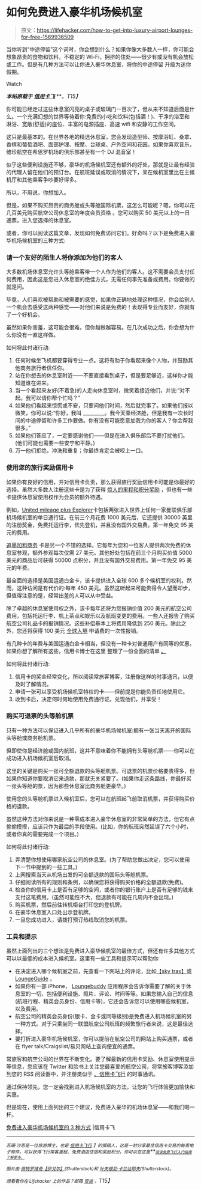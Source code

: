 # 如何免费进入豪华机场候机室

> 原文：<https://lifehacker.com/how-to-get-into-luxury-airport-lounges-for-free-1569936509>

当你听到“中途停留”这个词时，你会想到什么？如果你像大多数人一样，你可能会想象昂贵的食物和饮料，不稳定的 Wi-Fi，拥挤的住处——很少有或没有机会放松或工作。但是有几种方法可以让你进入豪华休息室，将你的中途停留 升级为迷你假期。

Watch

***本帖原载于*** [***信用卡飞***](http://creditcardfly.com/3-ways-to-get-into-luxury-airport-lounges-for-free) ***。*T15】**

你可能已经走过这些休息室闪亮的桌子或玻璃门一百次了，但从来不知道后面是什么。一个充满幻想的世界等待着你:免费的小吃和饮料(包括酒！)、干净的浴室和淋浴、宽敞(舒适)的座位、丰富的电源插座、高速 wifi 和安静的工作空间。

这只是最基本的。在世界各地的精选休息室，您会发现造型师、按摩浴缸、桑拿、香槟和葡萄酒吧、面部护理、按摩、台球桌、户外空间和花园。如果你喜欢音乐，维珍航空在希思罗机场的俱乐部甚至有一个 DJ 混音室！

似乎这些便利设施还不够，豪华的机场候机室还有额外的好处，那就是让最有经验的代理人留在他们的预订台。在航班延误或取消的情况下，呆在候机室里比在主候机厅和其他乘客争吵要好得多。

所以，不用说，你想加入。

但是，如果不购买昂贵的商务舱或头等舱国际机票，这怎么可能呢？嗯，你可以花几百美元购买航空公司休息室的年度会员资格 。您可以购买 50 美元以上的一日通票，进入您选择的休息室。

或者，你可以阅读这篇文章，发现如何免费访问它们。好奇吗？以下是免费进入豪华机场候机室的三种方式:

### 请一个友好的陌生人将你添加为他们的客人

大多数机场休息室允许头等舱乘客带一个人作为他们的客人。这不需要会员支付任何费用，因此这是您进入休息室的绝佳方式，无需任何事先准备或费用。你要做的就是问。

毕竟，人们喜欢被帮助和被需要的感觉，如果你正确地处理这种情况，你会给别人一个机会去感受这两种感觉——对他们来说是免费的！表现得专业而友好，你就有了一个好机会。

虽然如果你害羞，这可能会很难，但你越做越容易。在几次成功之后，你会想为什么你没有一直这样做。

如何将此付诸行动:

1.  任何时候坐飞机都要穿得专业一点。这将有助于你看起来像个人物，并鼓励其他商务旅行者信任你。
2.  站在你想去的休息室附近——不要直接看到桌子，但是要足够近，这样你才能知道谁在进来。
3.  当一个看起来友好(不着急)的人走向休息室时，微笑着接近他们，并说:“对不起。我可以请你帮个忙吗？”
4.  如果他们看起来惊慌或不安，只要问他们时间，然后就完事了。如果他们报以微笑，你可以说:“你好，我叫 _________。我今天乘经济舱，但是我有一次长时间的中途停留和许多工作要做。你有没有可能愿意加我为你的客人？你会帮我很多。”
5.  如果他们答应了，一定要感谢他们——但是在进入俱乐部后不要打扰他们。(他们可能也需要一些安宁和平静。)
6.  万一他们拒绝，冲洗和重复；你最终肯定会被咬上一口。

### 使用您的旅行奖励信用卡

如果你有良好的信用，并对信用卡负责，那么获得旅行奖励信用卡可能是你最好的选择。虽然大多数人注册这些卡是为了获得 [惊人的里程和积分奖励](http://creditcardfly.com/how-to-get-one-million-frequent-flyer-miles-for-free) ，但也有一些卡提供休息室使用权作为会员的额外待遇。

例如，[United mileage plus Explorer](https://creditcards.chase.com/credit-cards/united-airlines-credit-card.aspx)卡包括两张进入世界上任何一家曼联俱乐部机场候机室的单日通行证。在前三个月花费 1000 美元后，它还提供 30000 英里的注册奖金，免费托运行李，优先登机，并且没有国外交易费。第一年免交 95 美元的费用。

[追墨加粗商务](https://creditcards.chase.com/ink-business-credit-cards/rewards/ink-bold-card/) 卡是另一个不错的选择。它每年为您和一位客人提供两次免费的休息室参观，额外参观每次仅需 27 美元。其他好处包括在前三个月购买价值 5000 美元的商品后可获得 50000 点积分，并且没有国外交易费用。第一年免交 95 美元的年费。

最全面的选择是美国运通白金卡，该卡提供进入全球 600 多个候机室的权利。然而，这种访问是有代价的:每年 450 美元。虽然这听起来可能贵得令人望而却步，但值得注意的是，经常出差的人可以从中受益。

除了卓越的休息室使用权之外，该卡每年还将为您报销价值 200 美元的航空公司费用，包括托运行李、机上茶点和娱乐以及航班变更的费用。一些人还报告了购买航空公司礼品卡的报销情况。这些补偿基本上将费用降低到 250 美元。除此之外，您还将获得 100 美元 [全球入境](http://www.globalentry.gov/index.html) 申请费的一次性报销。

有几种卡的年费与美国运通白金卡相当，但没有一种卡对普通用户有同等的优惠。如果你想了解所有这些，信用卡博士在这里 整理了一份全面的清单 [。](http://www.drcreditcard.net/fr-lounges.html)

如何将此付诸行动:

1.  信用卡的奖金经常变化，所以阅读常旅客博客，注册像这样的时事通讯，以便及时了解情况。
2.  申请一张可以享受机场候机室特权的卡——但前提是你能负责任地使用它。
3.  收到卡后，决定何时何地使用免费通行证。兑现他们，并享受！

### 购买可退票的头等舱机票

只有一种方法可以保证进入几乎所有的豪华机场候机室:拥有一张当天离开的国际头等舱或商务舱机票。

但即使你是经济舱或国内航班，这并不意味着你不能拥有头等舱机票——你可以在成功进入机场候机室后取消。

这里的关键是购买一张可全额退款的头等舱机票。可退票的机票价格要贵得多，但如果你知道你要取消它来退款，那就无关紧要了。(如果你走这条路线，你最好买一张头等舱的票，因为那些休息室比商务舱更豪华。)

使用您的头等舱机票进入候机室后，您可以在航班起飞前取消机票，并获得购买价格的退款。

虽然这种方法对你来说是一种零成本进入豪华休息室的非常简单的方法，但它有点偷偷摸摸，应该只作为最后的手段使用。(比如，你的航班突然延误了六个小时，或者你真的需要完成一个项目。)

如何将此付诸行动:

1.  弄清楚你想使用哪家航空公司的休息室。(为了帮助您做出决定，您可以使用下一节中提到的一些工具。)
2.  上网搜索当天从机场出发的可全额退款的国际头等舱机票。
3.  仔细阅读所有的规则和条例，以确保您将获得购买价格的全额退款(免费)。
4.  检查你的信用卡上是否有足够的空间，或者你的银行账户上是否有足够的钱来支付这笔费用。(虽然可能性不大，但退款有可能在几周内不会出现。)
5.  购买机票，然后前往转机柜台打印您的登机牌。
6.  在豪华休息室入口处出示登机牌。
7.  一旦您成功进入，请拨打预订热线取消您的机票。

### 工具和提示

虽然上面列出的三个想法是免费进入豪华候机室的最佳方式，但还有许多其他方式可以以最低的成本进入候机室。这里有一些工具和提示可以帮助你:

*   在决定进入哪个候机室之前，先查看一下网站上的评论，比如[【sky trax】](http://www.airlinequality.com/Product/Lounges.htm)或 [LoungeGuide](http://www.loungeguide.net/wiki/u/Main_Page) 。
*   如果你有一部 iPhone， [Loungebuddy](http://www.loungebuddy.com/) 应用程序会告诉你需要了解的关于休息室的一切，包括便利设施、照片、评论、时间等等。如果您输入自己的信息(航班行程、精英会员身份、信用卡等)，它还会告诉您可以使用哪些候机室，以及费用。
*   航空公司的精英会员身份(银卡、金卡或同等级别)是免费进入机场候机室的另一种方式。对于只乘坐同一联盟航空公司航班的频繁旅行者来说，这是最佳选择。
*   要打折进入豪华机场候机室，你可以提前在航空公司的网站上购买通票，或者在 flyer talk/Craigslist/易贝网站上查询便宜的通票。

常旅客和航空公司的世界在不断变化。要了解最新的信用卡奖励、休息室使用提示等信息，您应该在 Twitter 和脸书上关注您最喜爱的航空公司，将常旅客博客添加到您的 RSS 阅读器中，并注册类似于 [、信用卡飞行](http://creditcardfly.com/) 的时事通讯。

通过保持领先，您一定会找到进入机场候机室的方法，让您的飞行体验更加愉快和实惠。

但是现在，使用上面列出的三个建议，免费进入豪华的机场休息室——和我们喝一杯。

[免费进入豪华机场候机室的 3 种方式](http://creditcardfly.com/3-ways-to-get-into-luxury-airport-lounges-for-free) |信用卡飞

* * *

*<small>苏珊·沙恩是一位旅游博主，也是</small>* [*<small>信用卡飞行</small>*](http://creditcardfly.com/) *<small>】的撰稿人，这是一封分享最佳信用卡交易的每周电子邮件，可以获得飞行常客里程、免费酒店住宿和奖励积分。你可以在这里</small>**<small>[*<small>阅读免费飞行入门指南了解更多。</small>*](http://creditcardfly.com/fly-for-free)</small>*

*<small>图片由</small>* [*<small>佩特罗维奇【伊戈尔】</small>*](http://www.shutterstock.com/pic.mhtml?id=105817640&src=id)*<small>(Shutterstock)和</small>* [*<small>叶夫根尼·卡兰达耶夫</small>*](http://www.shutterstock.com/pic.mhtml?id=131005862&src=id)*<small>(Shutterstock)。</small>*

*<small>想看看你在 Lifehacker 上的作品？邮箱</small>* [*<small>安迪</small>*](mailto:andy@lifehacker.com) *<small>。</small>T15】*